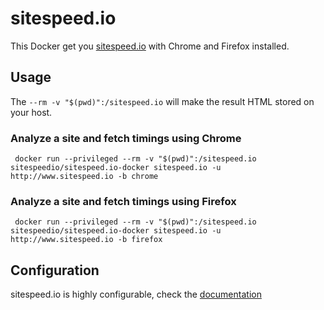 # sitespeed.io

This Docker get you [sitespeed.io](http://www.sitespeed.io) with Chrome and Firefox installed.

## Usage

The ```--rm -v "$(pwd)":/sitespeed.io``` will make the result HTML stored on your host.

### Analyze a site and fetch timings using Chrome
```
 docker run --privileged --rm -v "$(pwd)":/sitespeed.io sitespeedio/sitespeed.io-docker sitespeed.io -u http://www.sitespeed.io -b chrome
```

### Analyze a site and fetch timings using Firefox
```
 docker run --privileged --rm -v "$(pwd)":/sitespeed.io sitespeedio/sitespeed.io-docker sitespeed.io -u http://www.sitespeed.io -b firefox
```

## Configuration
sitespeed.io is highly configurable, check the [documentation](http://www.sitespeed.io/documentation)
